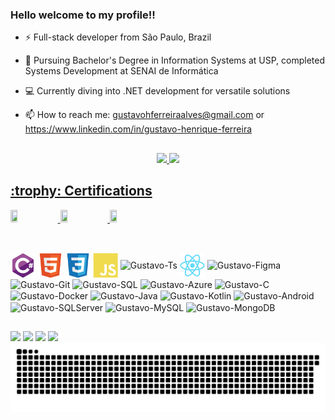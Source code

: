 ### Hello welcome to my profile!!

- ⚡ Full-stack developer from São Paulo, Brazil
- 🌱 Pursuing Bachelor's Degree in Information Systems at USP, completed Systems Development at SENAI de Informática
- 💻 Currently diving into .NET development for versatile solutions
- 📫 How to reach me: gustavohferreiraalves@gmail.com or https://www.linkedin.com/in/gustavo-henrique-ferreira
  
  ##
  
<div align="center"> <a href="https://github.com/GustavoHenriqueFerreira"> 
  <img height="180em" src="https://github-readme-stats.vercel.app/api?username=GustavoHenriqueFerreira&show_icons=true&theme=tokyonight&include_all_commits=true&count_private=true"/> 
  <img height="180em" src="https://github-readme-stats.vercel.app/api/top-langs/?username=GustavoHenriqueFerreira&layout=compact&langs_count=7&theme=tokyonight"/></div>
  
  ##

  <div>
  <h2>:trophy: Certifications</h2>
  
  <a href="https://www.credly.com/badges/289eaa31-cc4d-4734-97a8-69a25b2e37ce/public_url" target="blank">
    <img width="15%" height="15%"  src="https://images.credly.com/size/340x340/images/4136ced8-75d5-4afb-8677-40b6236e2672/azure-ai-fundamentals-600x600.png"/>
  </a>

   <a href="https://www.credly.com/badges/289eaa31-cc4d-4734-97a8-69a25b2e37ce/public_url" target="blank">
    <img width="15%" height="15%" src="[https://images.credly.com/size/340x340/images/4136ced8-75d5-4afb-8677-40b6236e2672/azure-sc-fundamentals-600x600.png](https://images.credly.com/images/fc1352af-87fa-4947-ba54-398a0e63322e/security-compliance-and-identity-fundamentals-600x600.png)"/>
  </a>

 <a href="https://www.credly.com/badges/289eaa31-cc4d-4734-97a8-69a25b2e37ce/public_url" target="blank">
    <img width="15%" height="15%"  src="https://images.credly.com/size/340x340/images/61f56aa4-16fd-403c-90bc-1d90dba1fa99/image.png"/>
  </a>
</div>

  ##
  
<div style="display: inline_block"><br>
  <img loading="lazy" align="center" alt="Gustavo-Csharp" height="40" width="40" src="https://raw.githubusercontent.com/devicons/devicon/master/icons/csharp/csharp-original.svg">
  <img loading="lazy" align="center" alt="Gustavo-HTML" height="40" width="40" src="https://raw.githubusercontent.com/devicons/devicon/master/icons/html5/html5-original.svg">
  <img loading="lazy" align="center" alt="Gustavo-CSS" height="40" width="40" src="https://raw.githubusercontent.com/devicons/devicon/master/icons/css3/css3-original.svg">
  <img loading="lazy" align="center" alt="Gustavo-Js" height="40" width="40" src="https://raw.githubusercontent.com/devicons/devicon/master/icons/javascript/javascript-plain.svg">
  <img loading="lazy" align="center" alt="Gustavo-Ts" height="40" width="40" src="https://cdn.jsdelivr.net/gh/devicons/devicon@latest/icons/typescript/typescript-original.svg" />
  <img loading="lazy" align="center" alt="Gustavo-React" height="40" width="40" src="https://raw.githubusercontent.com/devicons/devicon/master/icons/react/react-original.svg">
  <img loading="lazy" align="center" alt="Gustavo-Figma" height="40" width="40" src="https://www.vectorlogo.zone/logos/figma/figma-icon.svg">
  <img loading="lazy" align="center" alt="Gustavo-Git" height="40" width="40" src="https://www.vectorlogo.zone/logos/git-scm/git-scm-icon.svg">
  <img loading="lazy" align="center" alt="Gustavo-SQL" height="40" width="40" src="https://www.svgrepo.com/show/331760/sql-database-generic.svg">
  <img loading="lazy" align="center" alt="Gustavo-Azure" height="40" width="40" src="https://cdn.jsdelivr.net/gh/devicons/devicon@latest/icons/azure/azure-original.svg" />
  <img loading="lazy" align="center" alt="Gustavo-C" height="40" width="40" src="https://cdn.jsdelivr.net/gh/devicons/devicon@latest/icons/c/c-original.svg" />
  <img loading="lazy" align="center" alt="Gustavo-Docker" height="40" width="40" src="https://cdn.jsdelivr.net/gh/devicons/devicon@latest/icons/docker/docker-original.svg" />
  <img loading="lazy" align="center" alt="Gustavo-Java" height="40" width="40" src="https://cdn.jsdelivr.net/gh/devicons/devicon@latest/icons/java/java-original.svg" />
  <img loading="lazy" align="center" alt="Gustavo-Kotlin" height="40" width="40" src="https://cdn.jsdelivr.net/gh/devicons/devicon@latest/icons/kotlin/kotlin-original.svg" />
  <img loading="lazy" align="center" alt="Gustavo-Android" height="40" width="40" src="https://cdn.jsdelivr.net/gh/devicons/devicon@latest/icons/android/android-original-wordmark.svg" />
  <img loading="lazy" align="center" alt="Gustavo-SQLServer" height="40" width="40" src="https://cdn.jsdelivr.net/gh/devicons/devicon@latest/icons/microsoftsqlserver/microsoftsqlserver-plain-wordmark.svg" />
  <img loading="lazy" align="center" alt="Gustavo-MySQL" height="40" width="40" src="https://cdn.jsdelivr.net/gh/devicons/devicon@latest/icons/mysql/mysql-original-wordmark.svg" />
  <img loading="lazy" align="center" alt="Gustavo-MongoDB" height="40" width="40" src="https://cdn.jsdelivr.net/gh/devicons/devicon@latest/icons/mongodb/mongodb-plain-wordmark.svg" />
</div>
  
  ##
 
<div> 
  <a href="https://www.instagram.com/_ghziin" target="_blank"><img src="https://img.shields.io/badge/-Instagram-%23E4405F?style=for-the-badge&logo=instagram&logoColor=white" target="_blank"></a>
  <a href="https://discord.gg/Ghziinn #5438" target="_blank"><img src="https://img.shields.io/badge/Discord-7289DA?style=for-the-badge&logo=discord&logoColor=white" target="_blank"></a> 
  <a href = "mailto:gustavohferreiraalves@gmail.com"><img src="https://img.shields.io/badge/-Gmail-%23333?style=for-the-badge&logo=gmail&logoColor=white" target="_blank"></a>
  <a href="https://www.linkedin.com/in/gustavo-henrique-b206a621b/" target="_blank"><img src="https://img.shields.io/badge/-LinkedIn-%230077B5?style=for-the-badge&logo=linkedin&logoColor=white" target="_blank"></a> 

  <picture>
    <source media="(prefers-color-scheme: dark)" srcset="https://raw.githubusercontent.com/GustavoHenriqueFerreira/GustavoHenriqueFerreira/output/github-contribution-grid-snake-dark.svg">
    <source media="(prefers-color-scheme: light)" srcset="https://raw.githubusercontent.com/GustavoHenriqueFerreira/GustavoHenriqueFerreira/output/github-contribution-grid-snake.svg">
    <img alt="github contribution grid snake animation" src="https://raw.githubusercontent.com/GustavoHenriqueFerreira/GustavoHenriqueFerreira/output/github-contribution-grid-snake.svg">
  </picture>
</div>
